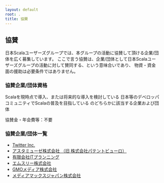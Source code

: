 ```yaml
---
layout: default
root: .
title: 協賛
---
```


## 協賛

日本Scalaユーザーズグループでは、本グループの活動に協賛して頂ける企業/団体を広く募集しています。
ここで言う協賛は、企業/団体として日本Scalaユーザーズグループの活動に対して賛同する、という意味合いであり、
物資・資金面の援助は必要条件ではありません。

### 協賛企業/団体資格

Scalaを現時点で導入、または将来的な導入を検討している
日本等のデベロッパコミュニティでScalaの普及を目指している
のどちらかに該当する企業および団体

協賛金・年会費等：不要

### 協賛企業/団体一覧

* [Twitter Inc.](http://twitter.com/about)
* [アスタミューゼ株式会社 （旧 株式会社パテントビューロ）](http://www.astamuse.co.jp/)
* [有限会社ITプランニング](http://www.itpl.co.jp/)
* [エムスリー株式会社](http://corporate.m3.com/)
* [GMOメディア株式会社](http://www.gmo-media.jp/)
* [メディアマックスジャパン株式会社](http://www.mmj.ne.jp/)
